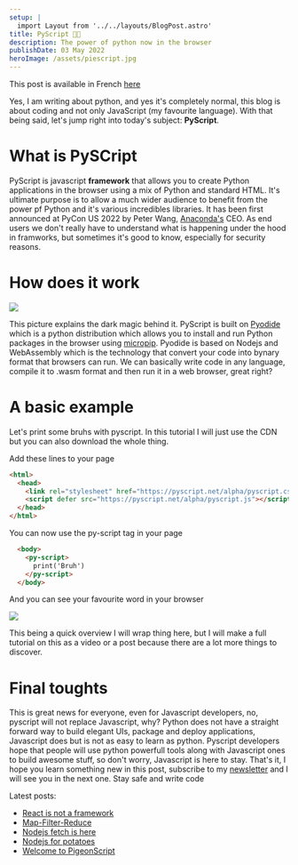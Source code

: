 ```yaml
---
setup: |
  import Layout from '../../layouts/BlogPost.astro'
title: PyScript 🥧📜
description: The power of python now in the browser
publishDate: 03 May 2022
heroImage: /assets/piescript.jpg
---
```

This post is available in French [here](/postsfr/pyscript-une-vue-d-ensemble)

Yes, I am writing about python, and yes it's completely normal, this blog is about coding and not only JavaScript (my favourite language). With that being said, let's jump right into today's subject: **PyScript**. 
# What is PySCript
PyScript is javascript **framework** that allows you to create Python applications in the browser using a mix of Python and standard HTML. It's ultimate purpose is to allow a much wider audience to benefit from the power pf Python and it's various incredibles libraries. It has been first announced at PyCon US 2022 by Peter Wang, [Anaconda's](https://www.anaconda.com) CEO.
As end users we don't really have to understand what is happening under the hood in framworks, but sometimes it's good to know, especially for security reasons.
# How does it work
![](../../../assets/piestack.jpg)

This picture explains the dark magic behind it. PyScript is built on [Pyodide](https://pyodide.org/en/stable/) which is a python distribution which allows you to install and run Python packages in the browser using [micropip](https://pyodide.org/en/stable/). Pyodide is based on Nodejs and WebAssembly which is the technology that convert your code into bynary format that browsers can run. We can basically write code in any language, compile it to .wasm format and then run it in a web browser, great right?

# A basic example
Let's print some bruhs with pyscript. In this tutorial I will just use the CDN but you can also download the whole thing.

Add these lines to your page 
```html
<html>
  <head>
    <link rel="stylesheet" href="https://pyscript.net/alpha/pyscript.css" />
    <script defer src="https://pyscript.net/alpha/pyscript.js"></script>
  </head>
</html>
``` 
You can now use the py-script tag in your page

```html
  <body>
    <py-script>
      print('Bruh')
    </py-script>
  </body>
```
And you can see your favourite word in your browser

![](../../../assets/pybruh.jpg)

This being a quick overview I will wrap thing here, but I will make a full tutorial on this as a video or a post because there are a lot more things to discover.

# Final toughts
This is great news for everyone, even for Javascript developers, no, pyscript will not replace Javascript, why? Python does not have a straight forward way to build elegant UIs, package and deploy applications, Javascript does but is not as easy to learn as python. Pyscript developers hope that people will use python powerfull tools along with Javascript ones to build awesome stuff, so don't worry, Javascript is here to stay.
That's it, I hope you learn something new in this post, subscribe to my [newsletter](/subscribe) and I will see you in the next one. Stay safe and write code

Latest posts:
- [React is not a framework](/posts/react-is-not-a-framework)
- [Map-Filter-Reduce](/posts/map-filter-reduce)
- [Nodejs fetch is here](/posts/node-fetch-is-here)
- [Nodejs for potatoes](/posts/nodejs-for-potatoes)
- [Welcome to PigeonScript](/posts/welcome-to-pigeonscript)